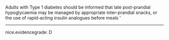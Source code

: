 Adults with Type 1 diabetes should be informed that late post-prandial hypoglycaemia may be managed by appropriate inter-prandial snacks, or the use of rapid-acting insulin analogues before meals
'

---
 nice.evidencegrade: D
